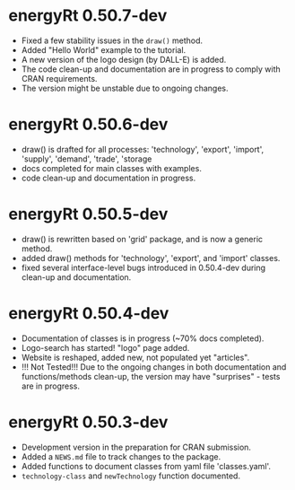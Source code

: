 # energyRt 0.50.7-dev

* Fixed a few stability issues in the `draw()` method.
* Added "Hello World" example to the tutorial.
* A new version of the logo design (by DALL-E) is added.
* The code clean-up and documentation are in progress to comply with CRAN requirements. 
* The version might be unstable due to ongoing changes.

# energyRt 0.50.6-dev

* draw() is drafted for all processes: 'technology', 'export', 'import', 'supply', 'demand', 'trade', 'storage
* docs completed for main classes with examples.
* code clean-up and documentation in progress.

# energyRt 0.50.5-dev

* draw() is rewritten based on 'grid' package, and is now a generic method. 
* added draw() methods for 'technology', 'export', and 'import' classes.
* fixed several interface-level bugs introduced in 0.50.4-dev during clean-up and documentation.

# energyRt 0.50.4-dev

* Documentation of classes is in progress (~70% docs completed).
* Logo-search has started! "logo" page added.
* Website is reshaped, added new, not populated yet "articles".
* !!! Not Tested!!! Due to the ongoing changes in both documentation and functions/methods clean-up, the version may have "surprises" - tests are in progress.

# energyRt 0.50.3-dev

* Development version in the preparation for CRAN submission.
* Added a `NEWS.md` file to track changes to the package.
* Added functions to document classes from yaml file 'classes.yaml'.
* `technology-class` and `newTechnology` function documented.
